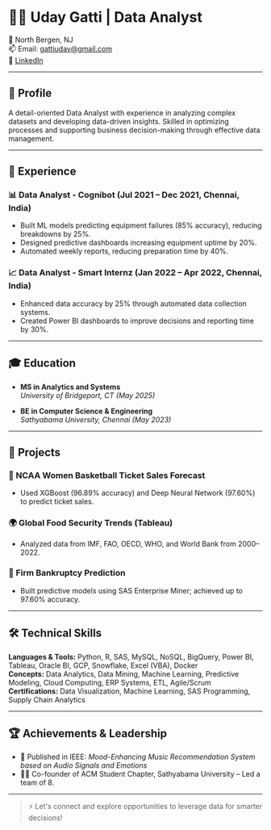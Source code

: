 # 👨‍💻 Uday Gatti | Data Analyst

📍 North Bergen, NJ  
📫 Email: gattiuday@gmail.com  
🔗 [LinkedIn](https://in.linkedin.com/in/gattiuday)

---

## 🧠 Profile

A detail-oriented Data Analyst with experience in analyzing complex datasets and developing data-driven insights. Skilled in optimizing processes and supporting business decision-making through effective data management.

---

## 💼 Experience

### 📊 Data Analyst - Cognibot (Jul 2021 – Dec 2021, Chennai, India)
- Built ML models predicting equipment failures (85% accuracy), reducing breakdowns by 25%.
- Designed predictive dashboards increasing equipment uptime by 20%.
- Automated weekly reports, reducing preparation time by 40%.

### 📈 Data Analyst - Smart Internz (Jan 2022 – Apr 2022, Chennai, India)
- Enhanced data accuracy by 25% through automated data collection systems.
- Created Power BI dashboards to improve decisions and reporting time by 30%.

---

## 🎓 Education

- **MS in Analytics and Systems**  
  *University of Bridgeport, CT (May 2025)*

- **BE in Computer Science & Engineering**  
  *Sathyabama University, Chennai (May 2023)*

---

## 🚀 Projects

### 🎯 NCAA Women Basketball Ticket Sales Forecast
- Used XGBoost (96.89% accuracy) and Deep Neural Network (97.60%) to predict ticket sales.

### 🌍 Global Food Security Trends (Tableau)
- Analyzed data from IMF, FAO, OECD, WHO, and World Bank from 2000–2022.

### 💼 Firm Bankruptcy Prediction
- Built predictive models using SAS Enterprise Miner; achieved up to 97.60% accuracy.

---

## 🛠️ Technical Skills

**Languages & Tools:** Python, R, SAS, MySQL, NoSQL, BigQuery, Power BI, Tableau, Oracle BI, GCP, Snowflake, Excel (VBA), Docker  
**Concepts:** Data Analytics, Data Mining, Machine Learning, Predictive Modeling, Cloud Computing, ERP Systems, ETL, Agile/Scrum  
**Certifications:** Data Visualization, Machine Learning, SAS Programming, Supply Chain Analytics

---

## 🏆 Achievements & Leadership

- 🎤 Published in IEEE: *Mood-Enhancing Music Recommendation System based on Audio Signals and Emotions*  
- 🧑‍🏫 Co-founder of ACM Student Chapter, Sathyabama University – Led a team of 8.

---

> ⚡ Let's connect and explore opportunities to leverage data for smarter decisions!
